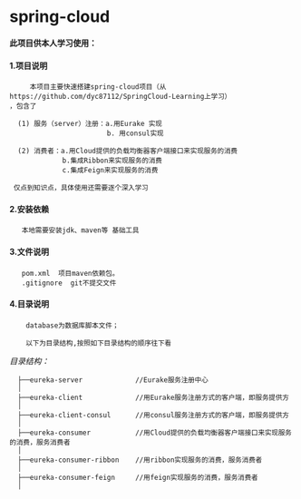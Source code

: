 # spring-cloud


 **此项目供本人学习使用：**
 
   #### 1.项目说明
         
         本项目主要快速搭建spring-cloud项目（从https://github.com/dyc87112/SpringCloud-Learning上学习）
    ，包含了
    
      (1) 服务（server）注册：a.用Eurake 实现
                            b. 用consul实现
      
      (2) 消费者：a.用Cloud提供的负载均衡器客户端接口来实现服务的消费  
                 b.集成Ribbon来实现服务的消费
                 c.集成Feign来实现服务的消费
             
     仅点到知识点，具体使用还需要逐个深入学习    
        
   #### 2.安装依赖
       
       本地需要安装jdk、maven等 基础工具
       
   #### 3.文件说明
       
       pom.xml  项目maven依赖包。
       .gitignore  git不提交文件
   
   #### 4.目录说明 
   
        database为数据库脚本文件；
   
        以下为目录结构,按照如下目录结构的顺序往下看
   
   _目录结构：_ 
     
      
      ├──eureka-server             //Eurake服务注册中心
      │
      ├──eureka-client             //用Eurake服务注册方式的客户端，即服务提供方
      │  
      ├──eureka-client-consul      //用consul服务注册方式的客户端，即服务提供方
      │
      ├──eureka-consumer           //用Cloud提供的负载均衡器客户端接口来实现服务的消费，服务消费者
      │
      ├──eureka-consumer-ribbon    //用ribbon实现服务的消费，服务消费者
      │
      ├──eureka-consumer-feign     //用feign实现服务的消费，服务消费者
      │

      
   
   